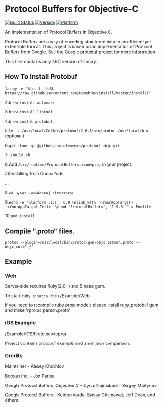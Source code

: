 Protocol Buffers for Objective-C
================================

[![Build Status](https://travis-ci.org/alexeyxo/protobuf-objc.svg?branch=master)](https://travis-ci.org/alexeyxo/protobuf-objc) [![Version](http://img.shields.io/cocoapods/v/ProtocolBuffers.svg)](http://cocoapods.org/?q=ProtocolBuffers) [![Platform](http://img.shields.io/cocoapods/p/ProtocolBuffers.svg)](http://cocoapods.org/?q=ProtocolBuffers)

An implementation of Protocol Buffers in Objective C.

Protocol Buffers are a way of encoding structured data in an efficient yet extensible format. This project is based on an implementation of Protocol Buffers from Google. See the [Google protobuf project](https://developers.google.com/protocol-buffers/docs/overview) for more information.

This fork contains only ARC version of library.

How To Install Protobuf
-----------------------

1.`ruby -e "$(curl -fsSL https://raw.githubusercontent.com/Homebrew/install/master/install)"`

2.`brew install automake`

3.`brew install libtool`

4.`brew instal protobuf`

5.`ln -s /usr/local/Cellar/protobuf/2.6.1/bin/protoc /usr/local/bin` (optional)

6.`git clone git@github.com:alexeyxo/protobuf-objc.git`

7.`./build.sh`

8.Add `/src/runtime/ProtocolBuffers.xcodeproj` in your project.

##Installing from CocoaPods

...

8.`cd <your .xcodeproj directory>`

9.`echo -e "platform :ios , 6.0 \nlink_with '<YourAppTarget>', '<YourAppTarget_Test>' \npod 'ProtocolBuffers', '1.9.3' " > Podfile`

10.`pod install`

Compile ".proto" files.
-----------------------

`protoc --plugin=/usr/local/bin/protoc-gen-objc person.proto --objc_out="./"`

Example
-------

### Web

Server-side requires Ruby(2.0+) and Sinatra gem.

To start `ruby sinatra.rb` in /Example/Web

if you need to recompile ruby proto models please install ruby_protobuf gem and make 'rprotoc person.proto'

### iOS Example

/Example/iOS/Proto.xcodeproj

Project contains protobuf example and small json comparison.

### Credits

Maintainer - Alexey Khokhlov

Booyah Inc. - Jon Parise

Google Protocol Buffers, Objective C - Cyrus Najmabadi - Sergey Martynov

Google Protocol Buffers - Kenton Varda, Sanjay Ghemawat, Jeff Dean, and others
